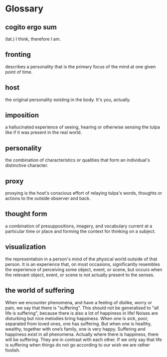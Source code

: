 # Glossary

## cogito ergo sum

(lat.) I think, therefore I am.

## fronting

describes a personality that is the primary focus of the mind at one given point of time.

## host

the original personality existing in the body. It's you, actually.

## imposition

a hallucinated experience of seeing, hearing or otherwise sensing the tulpa like if it was present in the real world.

## personality

the combination of characteristics or qualities that form an individual's distinctive character.

## proxy

proxying is the host's conscious effort of relaying tulpa's words, thoughts or actions to the outside observer and back.

## thought form

a combination of presuppositions, imagery, and vocabulary current at a particular time or place and forming the context for thinking on a subject.

## visualization

the representation in a person's mind of the physical world outside of that person. It is an experience that, on most occasions, significantly resembles the experience of perceiving some object, event, or scene, but occurs when the relevant object, event, or scene is not actually present to the senses.

## the world of suffering

When we encounter phenomena, and have a feeling of dislike, worry or pain, we say that there is "suffering". This should not be generalised to "all life is suffering", because there is also a lot of happiness in life! Noises are disturbing but nice melodies bring happiness. When one is sick, poor, separated from loved ones, one has suffering. But when one is healthy, wealthy, together with one’s family, one is very happy. Suffering and happiness exist in all phenomena. Actually where there is happiness, there will be suffering. They are in contrast with each other. If we only say that life is suffering when things do not go according to our wish we are rather foolish.
